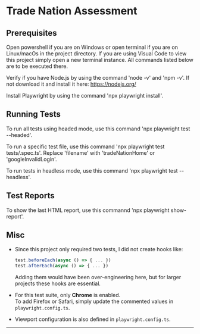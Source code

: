 # Trade Nation Assessment

##  Prerequisites

Open powershell if you are on Windows or open terminal if you are on Linux/macOs in the project directory. If you are using Visual Code to view this project simply open a new terminal instance.
All commands listed below are to be executed there.

Verify if you have Node.js by using the command 'node -v' and 'npm -v'.
If not download it and install it here: https://nodejs.org/

Install Playwright by using the command 'npx playwright install'.


##  Running Tests

To run all tests using headed mode, use this command 'npx playwright test --headed'.

To run a specific test file, use this command 'npx playwright test tests/<filename>.spec.ts'. Replace 'filename' with 'tradeNationHome' or 'googleInvalidLogin'. 

To run tests in headless mode, use this command 'npx playwright test --headless'.


## Test Reports

To show the last HTML report, use this commannd 'npx playwright show-report'.


##  Misc 

- Since this project only required two tests, I did not create hooks like:
  ```ts
  test.beforeEach(async () => { ... })
  test.afterEach(async () => { ... })
  ```
  Adding them would have been over-engineering here, but for larger projects these hooks are essential.

- For this test suite, only **Chrome** is enabled.  
  To add Firefox or Safari, simply update the commented values in `playwright.config.ts`.

- Viewport configuration is also defined in `playwright.config.ts`.

---
